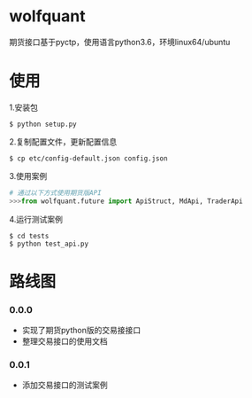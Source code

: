# wolfquant
期货接口基于pyctp，使用语言python3.6，环境linux64/ubuntu
# 使用
1.安装包
```shell
$ python setup.py
```
2.复制配置文件，更新配置信息
```shell
$ cp etc/config-default.json config.json
```
3.使用案例
```python
# 通过以下方式使用期货版API
>>>from wolfquant.future import ApiStruct, MdApi, TraderApi
```
4.运行测试案例
```shell
$ cd tests
$ python test_api.py
```

# 路线图
### 0.0.0
* 实现了期货python版的交易接接口
* 整理交易接口的使用文档
### 0.0.1
* 添加交易接口的测试案例
